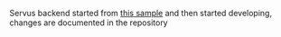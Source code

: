 Servus backend started from [this sample](https://github.com/ali-bouali/spring-boot-3-jwt-security)
 and then started developing, changes are documented in the repository